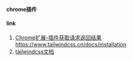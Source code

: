 #### chrome插件

#### link
1. [Chrome扩展-插件获取请求返回结果](https://zhuanlan.zhihu.com/p/468949443 'https://zhuanlan.zhihu.com/p/468949443')
https://www.tailwindcss.cn/docs/installation
1. [tailwindcss文档](https://www.tailwindcss.cn/docs/installation 'tailwindcss文档')